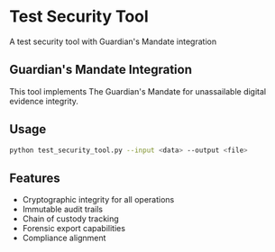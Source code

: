 # Test Security Tool

A test security tool with Guardian's Mandate integration

## Guardian's Mandate Integration

This tool implements The Guardian's Mandate for unassailable digital evidence integrity.

## Usage

```bash
python test_security_tool.py --input <data> --output <file>
```

## Features

- Cryptographic integrity for all operations
- Immutable audit trails
- Chain of custody tracking
- Forensic export capabilities
- Compliance alignment
